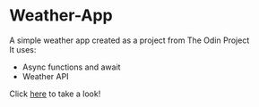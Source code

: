 # Weather-App

A simple weather app created as a project from The Odin Project </br>
It uses: </br>

- Async functions and await
- Weather API

Click [here](https://bkcheung.github.io/weather/) to take a look!
